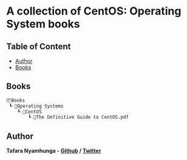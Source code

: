 # A collection of CentOS: Operating System books

## Table of Content

* [Author](#author)
* [Books](#books)

## Books

```bash
📦Books
 ┗ 📂Operating Systems
    ┗ 📂CentOS
        ┗ 📜The Definitive Guide to CentOS.pdf
```

## Author

**Tafara Nyamhunga  - [Github](https://github.com/tafara-n) / [Twitter](https://twitter.com/tafaranyamhunga)**
